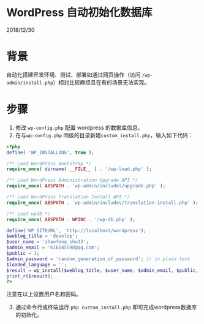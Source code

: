 # WordPress 自动初始化数据库
2018/12/30

# 背景
自动化搭建开发环境、测试、部署如通过网页操作（访问 `/wp-admin/install.php`）相对比较麻烦且在有的场景无法实现。

# 步骤

1. 修改 `wp-config.php` 配置 wordpress 的数据库信息。
2. 在与`wp-config.php` 同级的目录新建`custom_install.php`，输入如下代码：
```php
<?php
define( 'WP_INSTALLING', true );

/** Load WordPress Bootstrap */
require_once( dirname( __FILE__ ) . '/wp-load.php' );

/** Load WordPress Administration Upgrade API */
require_once( ABSPATH . 'wp-admin/includes/upgrade.php' );

/** Load WordPress Translation Install API */
require_once( ABSPATH . 'wp-admin/includes/translation-install.php' );

/** Load wpdb */
require_once( ABSPATH . WPINC . '/wp-db.php' );

define('WP_SITEURL', 'http://localhost/wordpress');
$weblog_title = 'develop';
$user_name = 'zhaofeng_shu33';
$admin_email = '616545598@qq.com';
$public = 1;
$admin_password = 'random_generation_of_password'; // in plain text
$loaded_language = '';
$result = wp_install($weblog_title, $user_name, $admin_email, $public, '', wp_slash( $admin_password ), $loaded_language);
print_r($result);
?>
```
注意在以上设置用户名和密码。

3. 通过命令行或终端运行 `php custom_install.php` 即可完成wordpress数据库的初始化。